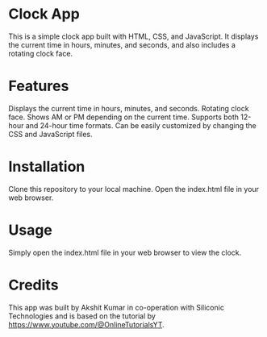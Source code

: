# Clock App
This is a simple clock app built with HTML, CSS, and JavaScript. It displays the current time in hours, minutes, and seconds, and also includes a rotating clock face.

# Features
Displays the current time in hours, minutes, and seconds.
Rotating clock face.
Shows AM or PM depending on the current time.
Supports both 12-hour and 24-hour time formats.
Can be easily customized by changing the CSS and JavaScript files.

# Installation
Clone this repository to your local machine.
Open the index.html file in your web browser.

# Usage
Simply open the index.html file in your web browser to view the clock.

# Credits
This app was built by Akshit Kumar in co-operation with Siliconic Technologies and is based on the tutorial by https://www.youtube.com/@OnlineTutorialsYT.
